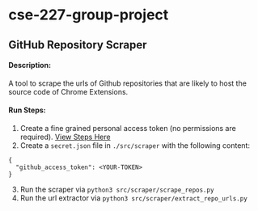 # cse-227-group-project

## GitHub Repository Scraper

#### Description:

A tool to scrape the urls of Github repositories that are likely to host the source code of Chrome Extensions.

#### Run Steps:

1. Create a fine grained personal access token (no permissions are required). [View Steps Here](https://docs.github.com/en/authentication/keeping-your-account-and-data-secure/managing-your-personal-access-tokens#creating-a-fine-grained-personal-access-token)
2. Create a `secret.json` file in `./src/scraper` with the following content:

```
{
  "github_access_token": <YOUR-TOKEN>
}
```

3. Run the scraper via `python3 src/scraper/scrape_repos.py`
4. Run the url extractor via `python3 src/scraper/extract_repo_urls.py`
